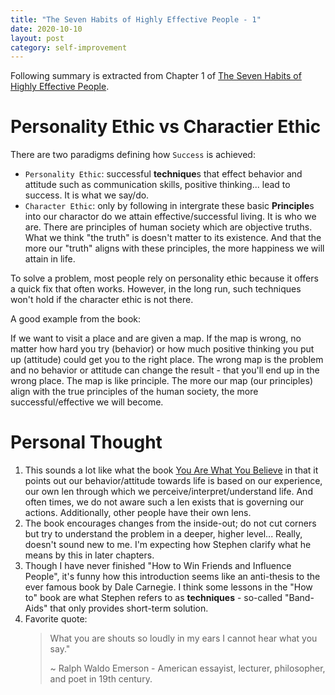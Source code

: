 ```yaml
---
title: "The Seven Habits of Highly Effective People - 1"
date: 2020-10-10
layout: post
category: self-improvement
---
```


Following summary is extracted from Chapter 1 of [The Seven Habits of Highly Effective People](https://www.amazon.com/Habits-Highly-Effective-People-Powerful/dp/0743269519).

# Personality Ethic vs Charactier Ethic

There are two paradigms defining how `Success` is achieved:

- `Personality Ethic`: successful **technique**s that effect behavior and attitude such as communication skills, positive thinking... lead to success. It is what we say/do.
- `Character Ethic`: only by following in intergrate these basic **Principle**s into our charactor do we attain effective/successful living. It is who we are. There are principles of human society which are objective truths. What we think "the truth" is doesn't matter to its existence. And that the more our "truth" aligns with these principles, the more happiness we will attain in life.

To solve a problem, most people rely on personality ethic because it offers a quick fix that often works. However, in the long run, such techniques won't hold if the character ethic is not there.

A good example from the book:

If we want to visit a place and are given a map. If the map is wrong, no matter how hard you try (behavior) or how much positive thinking you put up (attitude) could get you to the right place. The wrong map is the problem and no behavior or attitude can change the result - that you'll end up in the wrong place. The map is like principle. The more our map (our principles) align with the true principles of the human society, the more successful/effective we will become.

# Personal Thought

1. This sounds a lot like what the book [You Are What You Believe](https://www.amazon.com/You-Are-What-Believe-Transform/dp/1626566666) in that it points out our behavior/attitude towards life is based on our experience, our own len through which we perceive/interpret/understand life. And often times, we do not aware such a len exists that is governing our actions. Additionally, other people have their own lens.
2. The book encourages changes from the inside-out; do not cut corners but try to understand the problem in a deeper, higher level... Really, doesn't sound new to me. I'm expecting how Stephen clarify what he means by this in later chapters.
3. Though I have never finished "How to Win Friends and Influence People", it's funny how this introduction seems like an anti-thesis to the ever famous book by Dale Carnegie. I think some lessons in the "How to" book are what Stephen refers to as **techniques** - so-called "Band-Aids" that only provides short-term solution.
4. Favorite quote:
   > What you are shouts so loudly in my ears I cannot hear what you say."
   >
   > ~ Ralph Waldo Emerson - American essayist, lecturer, philosopher, and poet in 19th century.
